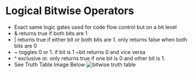 # Logical Bitwise Operators

- Exact same logic gates used for code flow control but on a bit level
- & returns true if both bits are 1
- | returns true if either bit or both bits are 1. only returns false when both bits are 0
- ~ toggles 0 or 1. if bit is 1 ~bit returns 0 and vice versa
- ^ exclusive or. only returns true if one bit is 0 and other bit is 1. 
- See Truth Table Image Below
![bitwise truth table](https://i.imgur.com/FIIbgu4.png)